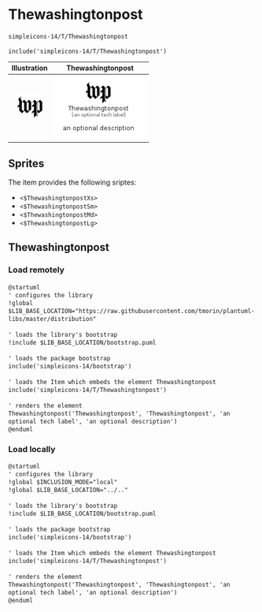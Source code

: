 # Thewashingtonpost


```text
simpleicons-14/T/Thewashingtonpost
```

```text
include('simpleicons-14/T/Thewashingtonpost')
```



| Illustration | Thewashingtonpost |
| :---: | :---: |
| ![illustration for Illustration](../../simpleicons-14/T/Thewashingtonpost.png) | ![illustration for Thewashingtonpost](../../simpleicons-14/T/Thewashingtonpost.Local.png) |



## Sprites
The item provides the following sriptes:

- `<$ThewashingtonpostXs>`
- `<$ThewashingtonpostSm>`
- `<$ThewashingtonpostMd>`
- `<$ThewashingtonpostLg>`





## Thewashingtonpost

### Load remotely
```plantuml
@startuml
' configures the library
!global $LIB_BASE_LOCATION="https://raw.githubusercontent.com/tmorin/plantuml-libs/master/distribution"

' loads the library's bootstrap
!include $LIB_BASE_LOCATION/bootstrap.puml

' loads the package bootstrap
include('simpleicons-14/bootstrap')

' loads the Item which embeds the element Thewashingtonpost
include('simpleicons-14/T/Thewashingtonpost')

' renders the element
Thewashingtonpost('Thewashingtonpost', 'Thewashingtonpost', 'an optional tech label', 'an optional description')
@enduml
```

### Load locally
```plantuml
@startuml
' configures the library
!global $INCLUSION_MODE="local"
!global $LIB_BASE_LOCATION="../.."

' loads the library's bootstrap
!include $LIB_BASE_LOCATION/bootstrap.puml

' loads the package bootstrap
include('simpleicons-14/bootstrap')

' loads the Item which embeds the element Thewashingtonpost
include('simpleicons-14/T/Thewashingtonpost')

' renders the element
Thewashingtonpost('Thewashingtonpost', 'Thewashingtonpost', 'an optional tech label', 'an optional description')
@enduml
```

